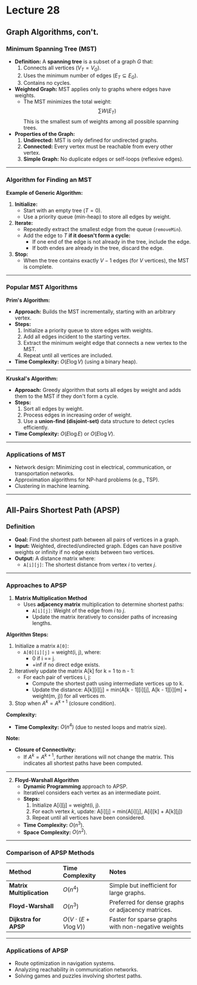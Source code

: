 # Lecture 28
## Graph Algorithms, con't.
### Minimum Spanning Tree (MST)
- **Definition:** A **spanning tree** is a subset of a graph $G$ that:
    1. Connects all vertices $(V_T=V_G)$.
    2. Uses the minimum number of edges $(E_T \subseteq E_G)$.
    3. Contains no cycles.
- **Weighted Graph:** MST applies only to graphs where edges have weights.
    - The MST minimizes the total weight:
    $$
    \sum W(E_T)
    $$
    This is the smallest sum of weights among all possible spanning trees.
- **Properties of the Graph:**
    1. **Undirected:** MST is only defined for undirected graphs.
    2. **Connected:** Every vertex must be reachable from every other vertex.
    3. **Simple Graph:** No duplicate edges or self-loops (reflexive edges).

---

### Algorithm for Finding an MST
**Example of Generic Algorithm:**
1. **Initialize:**
    - Start with an empty tree $(T = 0)$.
    - Use a priority queue (min-heap) to store all edges by weight.
2. **Iterate:**
    - Repeatedly extract the smallest edge from the queue (`removeMin`).
    - Add the edge to $T$ **if it doesn't form a cycle:**
        - If one end of the edge is not already in the tree, include the edge.
        - If both endes are already in the tree, discard the edge.
3. **Stop:**
    - When the tree contains exactly $V-1$ edges (for $V$ vertices), the MST is complete.

---

### Popular MST Algorithms
**Prim's Algorithm:**
- **Approach:** Builds the MST incrementally, starting with an arbitrary vertex.
- **Steps:**
    1. Initialize a priority queue to store edges with weights.
    2. Add all edges incident to the starting vertex.
    3. Extract the minimum weight edge that connects a new vertex to the MST.
    4. Repeat until all vertices are included.
- **Time Complexity:** $O(E\log V)$ (using a binary heap).

---

**Kruskal's Algorithm:**
- **Approach:** Greedy algorithm that sorts all edges by weight and adds them to the MST if they don't form a cycle.
- **Steps:**
    1. Sort all edges by weight.
    2. Process edges in increasing order of weight.
    3. Use a **union-find (disjoint-set)** data structure to detect cycles efficiently.
- **Time Complexity:** $O(E\log E)$ or $O(E\log V)$.

---

### Applications of MST
- Network design: Minimizing cost in electrical, communication, or transportation networks.
- Approximation algorithms for NP-hard problems (e.g., TSP).
- Clustering in machine learning.

---

## All-Pairs Shortest Path (APSP)
### Definition
- **Goal:** Find the shortest path between all pairs of vertices in a graph.
- **Input:** Weighted, directed/undirected graph. Edges can have positive weights or infinity if no edge exists between two vertices.
- **Output:** A distance matrix where:
    - `A[i][j]`: The shortest distance from vertex $i$ to vertex $j$.

---

### Approaches to APSP
1. **Matrix Multiplication Method**
    - Uses **adjacency matrix** multiplication to determine shortest paths:
        - `A[i][j]`: Weight of the edge from $i$ to $j$.
        - Update the matrix iteratively to consider paths of increasing lengths.

**Algorithm Steps:**
1. Initialize a matrix `A[0]`:
    - `A[0][i][j]` = weight(i, j), where:
        - 0 if i == j.
        - +inf if no direct edge exists.
2. Iteratively update the matrix A[k] for k = 1 to n - 1:
    - For each pair of vertices i, j:
        - Compute the shortest path using intermediate vertices up to k.
        - Update the distance:
            A[k][i][j] = min(A[k - 1][i][j], A[k - 1][i][m] + weight(m, j))
        for all vertices $m$.
3. Stop when $A^k = A^{k+1}$ (closure condition).

**Complexity:**
- **Time Complexity:** $O(n^4)$ (due to nested loops and matrix size).

**Note:**
- **Closure of Connectivity:**
    - If $A^k = A^{k+1}$, further iterations will not change the matrix. This indicates all shortest paths have been computed.

---

2. **Floyd-Warshall Algorithm**
    - **Dynamic Programming** approach to APSP.
    - Iterativel considers each vertex as an intermediate point.
    - **Steps:**
        1. Initialize A[i][j] = weight(i, j).
        2. For each vertex $k$, update:
            A[i][j] = min(A[i][j], A[i][k] + A[k][j])
        3. Repeat until all vertices have been considered.
    - **Time Complexity:** $O(n^3)$.
    - **Space Complexity:** $O(n^2)$.

---

### Comparison of APSP Methods

| Method | Time Complexity | Notes
| :- | :- | :-
| **Matrix Multiplication** | $O(n^4)$ | Simple but inefficient for large graphs.
| **Floyd-Warshall** | $O(n^3)$ | Preferred for dense graphs or adjacency matrices.
| **Dijkstra for APSP** | $O(V \cdot (E+V\log V))$ | Faster for sparse graphs with non-negative weights

---

### Applications of APSP
- Route optimization in navigation systems.
- Analyzing reachability in communication networks.
- Solving games and puzzles involving shortest paths.
